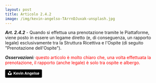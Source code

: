 ```yaml
---
layout: post
title: Articolo 2.4.2
image: /img/kevin-angelso-TArrnDJuxak-unsplash.jpg
---
```


***Art. 2.4.2*** - Quando si effettua una prenotazione tramite le Piattaforme, viene posto in essere un legame
diretto (e, di conseguenza, un rapporto legale) esclusivamente tra la Struttura Ricettiva e l'Ospite (di
seguito "Prenotazione dell'Ospite").

***Osservazioni:*** <span style="color:red">questo articolo è molto chiaro che, una volta effettuata la prenotazione, il rapporto
(anche legale) è solo tra ospite e albergo.</span>


<a style="background-color:black;color:white;text-decoration:none;padding:4px 6px;font-family:-apple-system, BlinkMacSystemFont, &quot;San Francisco&quot;, &quot;Helvetica Neue&quot;, Helvetica, Ubuntu, Roboto, Noto, &quot;Segoe UI&quot;, Arial, sans-serif;font-size:12px;font-weight:bold;line-height:1.2;display:inline-block;border-radius:3px" href="https://unsplash.com/@kevinangelsoe?utm_medium=referral&amp;utm_campaign=photographer-credit&amp;utm_content=creditBadge" target="_blank" rel="noopener noreferrer" title="Download free do whatever you want high-resolution photos from Kevin Angelsø"><span style="display:inline-block;padding:2px 3px"><svg xmlns="http://www.w3.org/2000/svg" style="height:12px;width:auto;position:relative;vertical-align:middle;top:-2px;fill:white" viewBox="0 0 32 32"><title>unsplash-logo</title><path d="M10 9V0h12v9H10zm12 5h10v18H0V14h10v9h12v-9z"></path></svg></span><span style="display:inline-block;padding:2px 3px">Kevin Angelsø</span></a>
